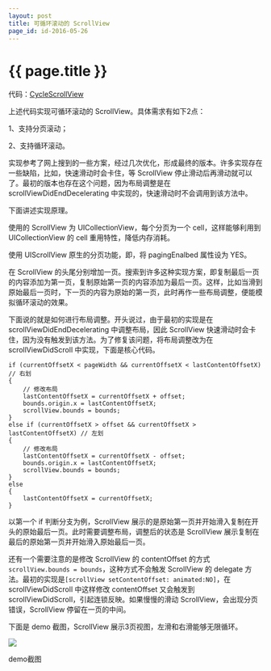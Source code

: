 ```yaml
---
layout: post
title: 可循环滚动的 ScrollView
page_id: id-2016-05-26
---
```


# {{ page.title }}

代码：[CycleScrollView](https://github.com/rob2468/CycleScrollView)

上述代码实现可循环滚动的 ScrollView。具体需求有如下2点：

1、支持分页滚动；

2、支持循环滚动。

实现参考了网上搜到的一些方案，经过几次优化，形成最终的版本。许多实现存在一些缺陷，比如，快速滑动时会卡住，等 ScrollView 停止滑动后再滑动就可以了。最初的版本也存在这个问题，因为布局调整是在 scrollViewDidEndDecelerating 中实现的，快速滑动时不会调用到该方法中。

下面讲述实现原理。

使用的 ScrollView 为 UICollectionView，每个分页为一个 cell，这样能够利用到 UICollectionView 的 cell 重用特性，降低内存消耗。

使用 UIScrollView 原生的分页功能，即，将 pagingEnalbed 属性设为 YES。

在 ScrollView 的头尾分别增加一页。搜索到许多这种实现方案，即复制最后一页的内容添加为第一页，复制原始第一页的内容添加为最后一页。这样，比如当滑到原始最后一页时，下一页的内容为原始的第一页，此时再作一些布局调整，便能模拟循环滚动的效果。

下面说的就是如何进行布局调整。开头说过，由于最初的实现是在 scrollViewDidEndDecelerating 中调整布局，因此 ScrollView 快速滑动时会卡住，因为没有触发到该方法。为了修复该问题，将布局调整改为在 scrollViewDidScroll 中实现，下面是核心代码。

<p></p>

<div class="code"><pre><code>if (currentOffsetX < pageWidth && currentOffsetX < lastContentOffsetX) // 右划
{
    // 修改布局
    lastContentOffsetX = currentOffsetX + offset;
    bounds.origin.x = lastContentOffsetX;
    scrollView.bounds = bounds;
}
else if (currentOffsetX > offset && currentOffsetX > lastContentOffsetX) // 左划
{
    // 修改布局
    lastContentOffsetX = currentOffsetX - offset;
    bounds.origin.x = lastContentOffsetX;
    scrollView.bounds = bounds;
}
else
{
    lastContentOffsetX = currentOffsetX;
}
</code></pre></div>

以第一个 if 判断分支为例，ScrollView 展示的是原始第一页并开始滑入复制在开头的原始最后一页。此时需要调整布局，调整后的状态是 ScrollView 展示复制在最后的原始第一页并开始滑入原始最后一页。

还有一个需要注意的是修改 ScrollView 的 contentOffset 的方式`scrollView.bounds = bounds`，这种方式不会触发 ScrollView 的 delegate 方法。最初的实现是`[scrollView setContentOffset: animated:NO]`，在 scrollViewDidScroll 中这样修改 contentOffset 又会触发到 scrollViewDidScroll，引起连锁反映。如果慢慢的滑动 ScrollView，会出现分页错误，ScrollView 停留在一页的中间。

下面是 demo 截图，ScrollView 展示3页视图，左滑和右滑能够无限循环。

<p></p>

<!-- <p class="post-image"><img src="/resources/figures/2016-05-26-Cycle-Scroll-View.png" alt="demo" width="50%" height="50%"></p> -->

![](/images/2016-05-26-Cycle-Scroll-View.png)

<p class="post-image-title">demo截图</p>

